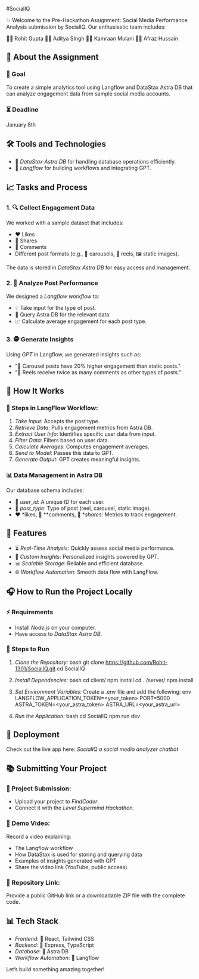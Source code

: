 #SocialIQ

✨ Welcome to the Pre-Hackathon Assignment: Social Media Performance Analysis submission by SocialIQ. Our enthusiastic team includes:

👨‍💻 Rohit Gupta
👨‍💻 Aditya SIngh
👨‍💻 Kamraan Mulani 
👨‍💻 Afraz Hussain

## 🔧 About the Assignment

### 🎡 Goal
To create a simple analytics tool using Langflow and DataStax Astra DB that can analyze engagement data from sample social media accounts.

### ⏳ Deadline
January 8th

## 🛠 Tools and Technologies
- 📀 *DataStax Astra DB* for handling database operations efficiently.
- 🔄 *Langflow* for building workflows and integrating GPT.

## 📈 Tasks and Process

### 1. 🔍 Collect Engagement Data
We worked with a sample dataset that includes:
- ❤ Likes
- 💪 Shares
- 💬 Comments
- Different post formats (e.g., 🎢 carousels, 🎥 reels, 🖼 static images).

The data is stored in *DataStax Astra DB* for easy access and management.

### 2. 🔄 Analyze Post Performance
We designed a *Langflow workflow* to:
- 💡 Take input for the type of post.
- 🔎 Query Astra DB for the relevant data.
- 📈 Calculate average engagement for each post type.

### 3. 🕵 Generate Insights
Using *GPT* in Langflow, we generated insights such as:
- "🎢 Carousel posts have 20% higher engagement than static posts."
- "🎥 Reels receive twice as many comments as other types of posts."

## 🔢 How It Works

### 🔀 Steps in LangFlow Workflow:
1. *Take Input*: Accepts the post type.
2. *Retrieve Data*: Pulls engagement metrics from Astra DB.
3. *Extract User Info*: Identifies specific user data from input.
4. *Filter Data*: Filters based on user data.
5. *Calculate Averages*: Computes engagement averages.
6. *Send to Model*: Passes this data to GPT.
7. *Generate Output*: GPT creates meaningful insights.

### 📊 Data Management in Astra DB

Our database schema includes:
- 👤 *user_id*: A unique ID for each user.
- 🔖 *post_type*: Type of post (reel, carousel, static image).
- ❤ *likes, 💬 **comments, 💪 **shares*: Metrics to track engagement.

## 🔄 Features
- ⏳ *Real-Time Analysis*: Quickly assess social media performance.
- 🔄 *Custom Insights*: Personalized insights powered by GPT.
- 📊 *Scalable Storage*: Reliable and efficient database.
- 🌐 *Workflow Automation*: Smooth data flow with LangFlow.

## 🎧 How to Run the Project Locally

### ⚡ Requirements
- Install *Node.js* on your computer.
- Have access to *DataStax Astra DB*.

### 🔄 Steps to Run

1. *Clone the Repository:*
   bash
   git clone https://github.com/Rohit-1301/SocialIQ.git
   cd SocialIQ
   

2. *Install Dependencies:*
   bash
   cd client/
   npm install
   cd ../server/
   npm install
   

3. *Set Environment Variables:*
   Create a .env file and add the following:
   env
   LANGFLOW_APPLICATION_TOKEN=<your_token>
   PORT=5000
   ASTRA_TOKEN=<your_astra_token>
   ASTRA_URL=<your_astra_url>
   

4. *Run the Application:*
   bash
    cd SocialIQ
    npm run dev
   
   

## 🚀 Deployment
Check out the live app here: *SocialIQ  a social media analyzer chatbot*

## 📚 Submitting Your Project

### 🔗 Project Submission:
- Upload your project to *FindCoder*.
- Connect it with the *Level Supermind Hackathon*.

### 🎥 Demo Video:
Record a video explaining:
- The Langflow workflow
- How DataStax is used for storing and querying data
- Examples of insights generated with GPT
- Share the video link (YouTube, public access).

### 🔐 Repository Link:
Provide a public GitHub link or a downloadable ZIP file with the complete code.

## 📊 Tech Stack
- *Frontend*: 🔧 React, Tailwind CSS
- *Backend*: 🔧 Express, TypeScript
- *Database*: 📀 Astra DB
- *Workflow Automation*: 🔄 Langflow



Let’s build something amazing together! 
